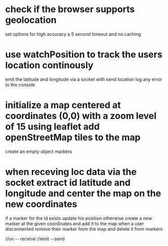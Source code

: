 # check if the browser supports geolocation 

set options for high accuracy a 5 second timeout and no caching

# use watchPosition to track the users location continously

emit the latitude and longitude via a socket with send location log any error to the console

# initialize a map centered at coordinates (0,0) with a zoom level of 15 using leaflet add openStreetMap tiles to the map 

create an empty object markers

# when receving loc data via the socket extract id latitude and longitude and center the map on the new coordinates

if a marker for the id exists update his position otherwise create a new marker at the given coordinates and add it to the map when a user disconnected remove their marker from the map and delete it from markers

//on -- receive
//emit --send